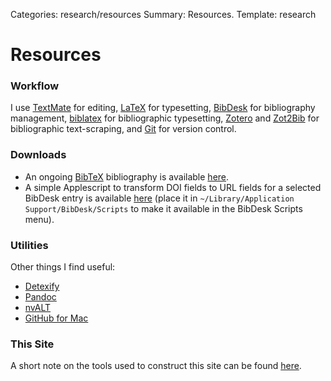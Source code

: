 Categories: research/resources
Summary: Resources.
Template: research

# Resources

### Workflow

I use [TextMate][1] for editing, [LaTeX][2] for typesetting, [BibDesk][3] for bibliography management, [biblatex][4] for bibliographic typesetting, [Zotero][5] and [Zot2Bib][6] for bibliographic text-scraping, and [Git][git] for version control.

 [1]: http://macromates.com/
 [2]: http://www.latex-project.org/
 [3]: http://bibdesk.sourceforge.net/
 [4]: http://www.ctan.org/tex-archive/help/Catalogue/entries/biblatex.html
 [5]: http://www.zotero.org/
 [6]: http://mackerron.com/zot2bib/
 [git]: http://git-scm.com/

### Downloads

*   An ongoing [BibTeX][7] bibliography is available [here][8].
*   A simple Applescript to transform <span class="small">DOI</span> fields to <span class="small">URL</span> fields for a selected BibDesk entry is available [here][9] (place it in `~/Library/Application Support/BibDesk/Scripts` to make it available in the BibDesk Scripts menu).

 [7]: http://en.wikipedia.org/wiki/BibTeX
 [8]: http://github.com/etc/philosophy-bibliography/tree/master
 [9]: http://www.rochester.edu/college/faculty/bweslake/research/resources/DOItoURI.scpt.zip

### Utilities

Other things I find useful:

* [Detexify][detexify]
* [Pandoc][pandoc]
* [nvALT][nvalt]
* [GitHub for Mac][githubmac]

 [detexify]: http://detexify.kirelabs.org/classify.html "Detexify"
 [pandoc]: http://johnmacfarlane.net/pandoc/ "Pandoc"
 [nvalt]: http://brettterpstra.com/project/nvalt/ "nvALT"
 [githubmac]: http://mac.github.com/ "GitHub for Mac"

### This Site ###

A short note on the tools used to construct this site can be found [here][note].

 [note]: ../../blog/a-note-on-this-site